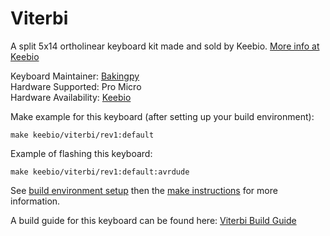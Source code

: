Viterbi
=======

A split 5x14 ortholinear keyboard kit made and sold by Keebio. [More info at Keebio](https://keeb.io)

Keyboard Maintainer: [Bakingpy](https://github.com/nooges)  
Hardware Supported: Pro Micro  
Hardware Availability: [Keebio](https://keeb.io)

Make example for this keyboard (after setting up your build environment):

    make keebio/viterbi/rev1:default


Example of flashing this keyboard:

    make keebio/viterbi/rev1:default:avrdude

See [build environment setup](https://docs.qmk.fm/#/getting_started_build_tools) then the [make instructions](https://docs.qmk.fm/#/getting_started_make_guide) for more information.

A build guide for this keyboard can be found here: [Viterbi Build Guide](https://docs.keeb.io)
